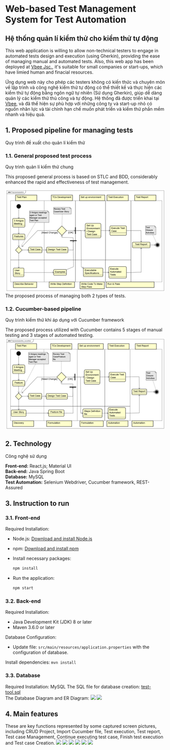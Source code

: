# Web-based Test Management System for Test Automation
## Hệ thống quản lí kiểm thử cho kiểm thử tự động

This web application is willing to allow non-technical testers to engage in automated tests design and execution (using Gherkin), providing the ease of managing manual and automated tests. Also, this web app has been deployed at [Vbee Jsc.](https://vbee.ai/), it's suitable for small companies or start-ups, which have limied human and finacial resources.

Ứng dụng web này cho phép các testers không có kiến thức và chuyên môn về lập trình và công nghệ kiểm thử tự động có thể thiết kế và thực hiện các kiểm thử tự động bằng ngôn ngữ tự nhiên (Sử dụng Gherkin), giúp dễ dàng quản lý các kiểm thử thủ công và tự động. Hệ thống đã được triển khai tại [Vbee](https://vbee.ai/), và đã thể hiện sự phù hợp với những công ty và start-up nhỏ có nguồn nhân lực và tài chính hạn chế muốn phát triển và kiểm thử phần mềm nhanh và hiệu quả.
## 1. Proposed pipeline for managing tests
Quy trình đề xuất cho quản lí kiểm thử
### 1.1. General proposed test process
Quy trình quản lí kiểm thử chung

This proposed general process is based on STLC and BDD, considerably enhanced the  rapid and effectiveness of test management.

![The proposed process](/assets/Proposed-pipeline.png)
The proposed process of managing both 2 types of tests.
### 1.2. Cucumber-based pipeline
Quy trình kiểm thử khi áp dụng với Cucumber framework

The proposed process utilized with Cucumber contains 5 stages of manual testing and 3 stages of automated testing.
![The proposed process](/assets/Proposed-pipeline_cucumber.png)
## 2. Technology
Công nghệ sử dụng

**Front-end:** React.js; Material UI\
**Back-end:** Java Spring Boot\
**Database:** MySQL\
**Test Automation:** Selenium Webdriver, Cucumber framework, REST-Assured
## 3. Instruction to run
### 3.1. Front-end
Required Installation:
- Node.js: [Download and install Node.js](https://nodejs.org/en/download/package-manager/current)
- npm: [Download and install npm](https://docs.npmjs.com/downloading-and-installing-node-js-and-npm)
- Install necessary packages:

    ```bash
    npm install
- Run the application:
  ```bash
  npm start
### 3.2. Back-end
Required Installation:
- Java Development Kit (JDK) 8 or later
- Maven 3.6.0 or later

Database Configuration:
- Update file: `src/main/resources/application.properties` with the configuration of database.

Install dependencies:
    ```
    mvn install
    ```
### 3.3. Database
Required Installation: MySQL
The SQL file for database creation: [test-tool.sql](/assets/test-tool.sql)\
The Database Diagram and ER Diagram:
![](/assets/DB-TestTool.png)
![](/assets/TestTool-ERD.png)
## 4. Main features
These are key functions represented by some captured screen pictures, including CRUD Project, Import Cucumber file, Test execution, Test report, Test case Management, Continue executing test case, Finish test execution and Test case Creation.
![](/assets/feature-create-test.png)
![](/assets/feature-finish.png)
![](/assets/feature-managetest.png)
![](/assets/feature-project.png)
![](/assets/feature-report.png)
![](/assets/feature-testcase.png)